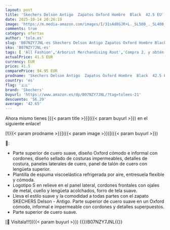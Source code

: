```yaml
---
layout: post
title: 'Skechers Delson Antigo  Zapatos Oxford Hombre  Black  42.5 EU'
date: 2025-10-14 20:26:19
image: 'https://m.media-amazon.com/images/I/31sAd8GJR+L._SL500_._SL400_.jpg'
comments: true
category: ofertas
author: 'tole.es'
slug: 'B07NZY7JNL-es Skechers Delson Antigo Zapatos Oxford Hombre Black 42.5 EU'
sku: 'B07NZY7JNL-es'
tags: [ 'All Fashion','Arborist Merchandising Root','Compra 2, y obtén un 10% de descuento','Compra 2, y obtén un 10% de descuento_Shoes','Compre 2 y obtenga un 10 % de descuento','Compre 2 y obtenga un 10 % de descuento_Shoes1','MFN 4','Moda','Moda Hombre','Ofertas moda','Premium','Selecciones de moda que son tendencia esta semana','Self Service','Special Features Stores','Tienda Skechers','Top Brands Fashion Men','Top Brands Fashion Selection','Zapatillas casual para hombre','Zapatillas deportivas y de moda para hombre','Zapatos para hombre','Zapatos para hombres','c8538d25-3af9-48d3-aeff-5f3ce5572a36_0','c8538d25-3af9-48d3-aeff-5f3ce5572a36_1','c8538d25-3af9-48d3-aeff-5f3ce5572a36_2101','c8538d25-3af9-48d3-aeff-5f3ce5572a36_3301','c8538d25-3af9-48d3-aeff-5f3ce5572a36_4101','c8538d25-3af9-48d3-aeff-5f3ce5572a36_5201','c8538d25-3af9-48d3-aeff-5f3ce5572a36_6301','c8538d25-3af9-48d3-aeff-5f3ce5572a36_6801','c8538d25-3af9-48d3-aeff-5f3ce5572a36_8401','c8538d25-3af9-48d3-aeff-5f3ce5572a36_9201','skechers','zapatos','🇪🇸', ]
actualPrice: 41.5 EUR
currency: EUR
price: 41.5
comparePrice: 94.95 EUR
prodname: 'Skechers Delson Antigo  Zapatos Oxford Hombre  Black  42.5 EU'
country: 'es'
flag: '🇪🇸'
brand: 'Skechers'
buyurl: 'https://www.amazon.es/dp/B07NZY7JNL/?tag=tolees-21'
descuento: '56.29'
average: '42.65'
---
```


Ahora mismo tienes [{{< param title >}}]({{< param buyurl >}}) en el siguiente enlace!

[![{{< param prodname >}}]({{< param image >}})]({{< param buyurl >}})

🔎:

- Parte superior de cuero suave, diseño Oxford cómodo e informal con cordones, diseño sellado de costuras impermeables, detalles de costura, paneles laterales de cuero, panel de talón de cuero con lengüeta superior.
- Plantilla de espuma viscoelástica refrigerada por aire, entresuela flexible y cómoda.
- Logotipo S en relieve en el panel lateral, cordones frontales con ojales de metal, cuello y lengüeta acolchados, forro de tela suave.
- Lleva el estilo suave y la comodidad a todas partes con el zapato SKECHERS Delson - Antigo. Parte superior de cuero suave en un Oxford cómodo, informal e impermeable con cordones y detalles superpuestos.
- Parte superior de cuero suave.

[🛒 Visítala!!!]({{< param buyurl >}})
{{<world>}}B07NZY7JNL{{</world>}}
